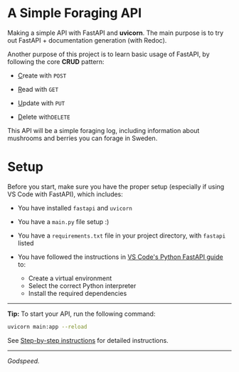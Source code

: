 # A Simple Foraging API

Making a simple API with FastAPI and **uvicorn**.
The main purpose is to try out FastAPI + documentation generation (with Redoc).

Another purpose of this project is to learn basic usage of FastAPI, by following the core **CRUD** pattern:

* <ins>C</ins>reate with `POST`

* <ins>R</ins>ead with `GET`

* <ins>U</ins>pdate with `PUT`

* <ins>D</ins>elete with`DELETE`

This API will be a simple foraging log, including information about mushrooms and berries you can forage in Sweden.

# Setup

Before you start, make sure you have the proper setup (especially if using VS Code with FastAPI), which includes:

* You have installed `fastapi` and `uvicorn`

* You have a `main.py` file setup :)

* You have a `requirements.txt` file in your project directory, with `fastapi` listed

* You have followed the instructions in [VS Code's Python FastAPI guide](https://code.visualstudio.com/docs/python/tutorial-fastapi) to:
    * Create a virtual environment
    * Select the correct Python interpreter
    * Install the required dependencies

---

**Tip:** To start your API, run the following command:

```bash
uvicorn main:app --reload
```

See [Step-by-step instructions](./docs/steps.md) for detailed instructions.

---

*Godspeed.*


